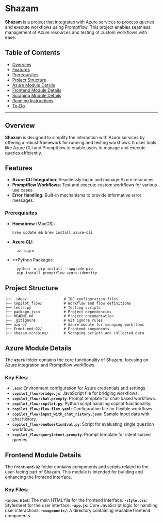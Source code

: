# Shazam

**Shazam** is a project that integrates with Azure services to process queries and execute workflows using Promptflow. This project enables seamless management of Azure resources and testing of custom workflows with ease.

## Table of Contents

- [Overview](#overview)
- [Features](#features)
- [Prerequisites](#prerequisites)
- [Project Structure](#project-structure)
- [Azure Module Details](#azure-module-details)
- [Frontend Module Details](#frontend-module-details)
- [Scraping Module Details](#scraping-module-details)
- [Running Instructions](#running-instructions)
- [To-Do](#to-do)

---

## Overview

**Shazam** is designed to simplify the interaction with Azure services by offering a robust framework for running and testing workflows. It uses tools like Azure CLI and Promptflow to enable users to manage and execute queries efficiently.

## Features

- **Azure CLI Integration**: Seamlessly log in and manage Azure resources.
- **Promptflow Workflows**: Test and execute custom workflows for various use cases.
- **Error Handling**: Built-in mechanisms to provide informative error messages.

### Prerequisites

- **Homebrew** (MacOS):
  ```bash
  brew update && brew install azure-cli
  ```
- **Azure CLI**:
  ```bash
    az login
  ```
- **Python Packages:
  ```
    python -m pip install --upgrade pip
    pip install promptflow azure-identity
  ```
## Project Structure
```
├── .idea/                 # IDE configuration files
├── copilot_flow/          # Workflow and flow definitions
├── tests.py               # Testing scripts
├── package.json           # Project dependencies
├── README.md              # Project documentation
├── .gitignore             # Git ignore rules
├── azure/                 # Azure module for managing workflows
├── Front-end-02/          # Frontend components
├── shazam-scraping/       # Scraping scripts and collected data
```
## Azure Module Details

The **`azure`** folder contains the core functionality of Shazam, focusing on Azure integration and Promptflow workflows.

### Key Files:

- **`.env`**: Environment configuration for Azure credentials and settings.
- **`copilot_flow/bridge.js`**: JavaScript file for bridging workflows.
- **`copilot_flow/chat.prompty`**: Prompt template for chat-based workflows.
- **`copilot_flow/copilot.py`**: Python script handling copilot functionality.
- **`copilot_flow/flow.flex.yaml`**: Configuration file for flexible workflows.
- **`copilot_flow/input_with_chat_history.json`**: Sample input data with chat history.
- **`copilot_flow/oneQuestionEval.py`**: Script for evaluating single question workflows.
- **`copilot_flow/queryIntent.prompty`**: Prompt template for intent-based queries.
## Frontend Module Details

The **`Front-end-02`** folder contains components and scripts related to the user-facing part of Shazam. This module is intended for building and enhancing the frontend interface.

### Key Files:
-**`index.html`**: The main HTML file for the frontend interface.
-**`style.css`**: Stylesheet for the user interface.
-**`app.js`**: Core JavaScript logic for handling user interactions.
-**`components/`**: A directory containing reusable frontend components.



